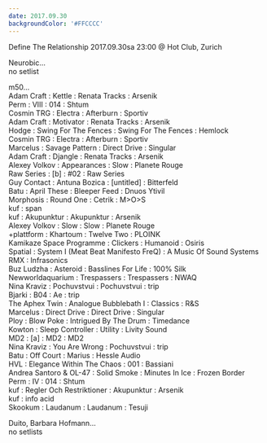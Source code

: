 ```yaml
---
date: 2017.09.30
backgroundColor: '#FFCCCC'
---
```


Define The Relationship 2017.09.30sa 23:00 @ Hot Club, Zurich  

Neurobic...  
no setlist  

m50...  
Adam Craft : Kettle : Renata Tracks : Arsenik  
Perm : VIII : 014 : Shtum  
Cosmin TRG : Electra : Afterburn : Sportiv  
Adam Craft : Motivator : Renata Tracks : Arsenik  
Hodge : Swing For The Fences : Swing For The Fences : Hemlock  
Cosmin TRG : Electra : Afterburn : Sportiv  
Marcelus : Savage Pattern : Direct Drive : Singular  
Adam Craft : Djangle : Renata Tracks : Arsenik  
Alexey Volkov : Appearances : Slow : Planete Rouge  
Raw Series : \[b\] : #02 : Raw Series  
Guy Contact : Antuna Bozica : \[untitled\] : Bitterfeld  
Batu : April These : Bleeper Feed : Dnuos Ytivil  
Morphosis : Round One : Cetrik : M>O>S  
kuf : span  
kuf : Akupunktur : Akupunktur : Arsenik  
Alexey Volkov : Slow : Slow : Planete Rouge  
+plattform : Khartoum : Twelve Two : PLOINK  
Kamikaze Space Programme : Clickers : Humanoid : Osiris  
Spatial : System I (Meat Beat Manifesto FreQ) : A Music Of Sound Systems RMX : Infrasonics  
Buz Ludzha : Asteroid : Basslines For Life : 100% Silk  
Newworldaquarium : Trespassers : Trespassers : NWAQ  
Nina Kraviz : Pochuvstvui : Pochuvstvui : trip  
Bjarki : B04 : Ae : trip  
The Aphex Twin : Analogue Bubblebath I : Classics : R&S  
Marcelus : Direct Drive : Direct Drive : Singular  
Ploy : Blow Poke : Intrigued By The Drum : Timedance  
Kowton : Sleep Controller : Utility : Livity Sound  
MD2 : \[a\] : MD2 : MD2  
Nina Kraviz : You Are Wrong : Pochuvstvui : trip  
Batu : Off Court : Marius : Hessle Audio  
HVL : Elegance Within The Chaos : 001 : Bassiani  
Andrea Santoro & OL-47 : Solid Smoke : Minutes In Ice : Frozen Border  
Perm : IV : 014 : Shtum  
kuf : Regler Och Restriktioner : Akupunktur : Arsenik  
kuf : info acid  
Skookum : Laudanum : Laudanum : Tesuji  

Duito, Barbara Hofmann...  
no setlists